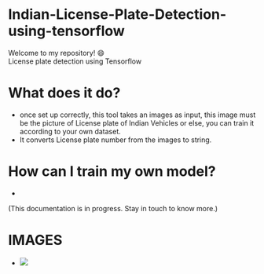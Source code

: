 # Indian-License-Plate-Detection-using-tensorflow
Welcome to my repository! :smile: <br/>
License plate detection using Tensorflow
# What does it do?
* once set up correctly, this tool takes an images as input, this image must be the picture of License plate of Indian Vehicles or else, you can train it according to your own dataset.
* It converts License plate number from the images to string.
# How can I train my own model?
* <br/>
(This documentation is in progress. Stay in touch to know more.)
# IMAGES
* <img src="https://user-images.githubusercontent.com/47470038/73783575-f3060000-47b9-11ea-9e14-379af59b0048.png"/>
